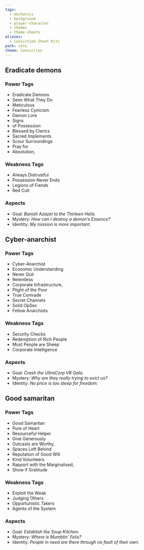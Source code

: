 ```yaml
---
tags:
  - mechanics
  - background
  - player-character
  - themes
  - theme-sheets
aliases:
  - Conviction Sheet Kits
pack: core
theme: Conviction
---
```



## Eradicate demons
### Power Tags
- Eradicate Demons
- Seen What They Do
- Meticulous
- Fearless Cynicism
- Demon Lore
- Signs
- of Possession
- Blessed by Clerics
- Sacred Implements
- Scour Surroundings
- Pray for
- Absolution,

### Weakness Tags
- Always Distrustful
- Possession Never Ends
- Legions of Fiends
- Red Cult

### Aspects
- Goal: *Banish Azazel to the Thirteen Hells.*
- Mystery: *How can I destroy a demon’s Essence?*
- Identity: *My mission is more important.*

## Cyber-anarchist
### Power Tags
- Cyber-Anarchist
- Economic Understanding
- Never Quit
- Relentless
- Corporate Infrastructure,
- Plight of the Poor
- True Comrade
- Secret Channels
- Solid OpSec
- Fellow Anarchists

### Weakness Tags
- Security Checks
- Redemption of Rich People
- Most People are Sheep
- Corporate Intelligence

### Aspects
- Goal: *Crash the UltraCorp VR Gala.*
- Mystery: *Why are they really trying to evict us?*
- Identity: *No price is too steep for freedom.*

## Good samaritan
### Power Tags
- Good Samaritan
- Pure of Heart
- Resourceful Helper
- Give Generously
- Outcasts are Worthy,
- Spaces Left Behind
- Reputation of Good Will
- Kind Volunteers
- Rapport with the Marginalised,
- Show if Gratitude

### Weakness Tags
- Exploit the Weak
- Judging Others
- Opportunistic Takers
- Agents of the System

### Aspects
- Goal: *Establish the Soup Kitchen.*
- Mystery: *Where is Mumblin’ Felix?*
- Identity: *People in need are there through no fault of their own.*
